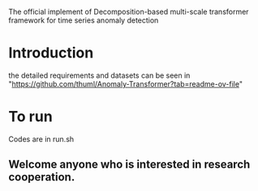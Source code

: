 The official implement of Decomposition-based multi-scale transformer framework for time series anomaly detection

# Introduction
the detailed requirements and datasets can be seen in "https://github.com/thuml/Anomaly-Transformer?tab=readme-ov-file"
# To run
Codes are in run.sh

## Welcome anyone who is interested in research cooperation.
